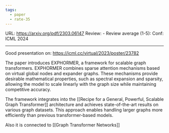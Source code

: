 ```yaml
---
tags:
  - paper
  - rate-35
---
```

URL: https://arxiv.org/pdf/2303.06147
Review: -
Review average (1-5):
Conf: ICML 2024

---

Good presentation on: https://icml.cc/virtual/2023/poster/23782

The paper introduces EXPHORMER, a framework for scalable graph transformers. EXPHORMER combines sparse attention mechanisms based on virtual global nodes and expander graphs. These mechanisms provide desirable mathematical properties, such as spectral expansion and sparsity, allowing the model to scale linearly with the graph size while maintaining competitive accuracy.

The framework integrates into the [[Recipe for a General, Powerful, Scalable Graph Transformer]] architecture and achieves state-of-the-art results on various graph datasets. This approach enables handling larger graphs more efficiently than previous transformer-based models.

Also it is connected to [[Graph Transformer Networks]]

